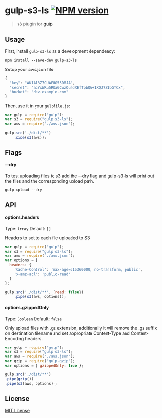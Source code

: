 # gulp-s3-ls [![NPM version][npm-image]][npm-url]

> s3 plugin for [gulp](https://github.com/wearefractal/gulp)

## Usage

First, install `gulp-s3-ls` as a development dependency:

```shell
npm install --save-dev gulp-s3-ls
```

Setup your aws.json file
```javascript
{
  "key": "AKIAI3Z7CUAFHG53DMJA",
  "secret": "acYxWRu5RRa6CwzQuhdXEfTpbQA+1XQJ7Z1bGTCx",
  "bucket": "dev.example.com"
}
```

Then, use it in your `gulpfile.js`:
```javascript
var gulp = require("gulp");
var s3 = require("gulp-s3-ls");
var aws = require("./aws.json");

gulp.src('./dist/**')
    .pipe(s3(aws));
```

## Flags

#### --dry

To test uploading files to s3 add the --dry flag and gulp-s3-ls will print out
the files and the corresponding upload path.

```
gulp upload --dry
```

## API

#### options.headers

Type: `Array`
Default: `[]`

Headers to set to each file uploaded to S3

```javascript
var gulp = require("gulp");
var s3 = require("gulp-s3-ls");
var aws = require("./aws.json");
var options = {
  headers: {
    'Cache-Control': 'max-age=315360000, no-transform, public',
    'x-amz-acl': 'public-read'
  }
};

gulp.src('./dist/**', {read: false})
    .pipe(s3(aws, options));
```

#### options.gzippedOnly

Type: `Boolean`
Default: `false`

Only upload files with .gz extension, additionally it will remove the .gz suffix on destination filename and set appropriate Content-Type and Content-Encoding headers.

```javascript
var gulp = require("gulp");
var s3 = require("gulp-s3-ls");
var aws = require("./aws.json");
var gzip = require("gulp-gzip");
var options = { gzippedOnly: true };

gulp.src('./dist/**')
.pipe(gzip())
.pipe(s3(aws, options));
```

## License

[MIT License](http://en.wikipedia.org/wiki/MIT_License)

[npm-url]: https://npmjs.org/package/gulp-s3-ls
[npm-image]: https://badge.fury.io/js/gulp-s3-ls.png
